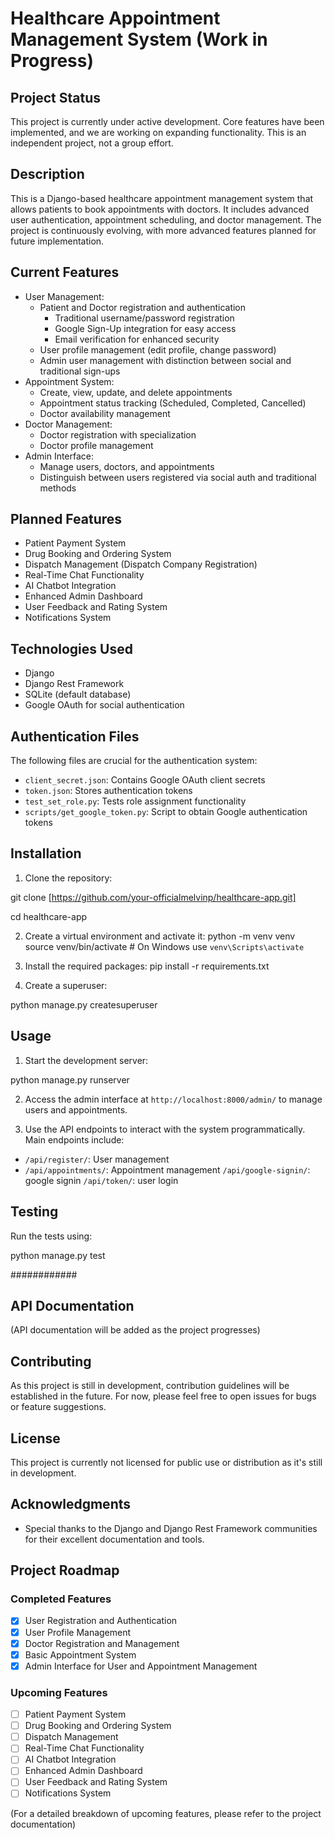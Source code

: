 # Healthcare Appointment Management System (Work in Progress)

## Project Status
This project is currently under active development. Core features have been implemented, and we are working on expanding functionality. This is an independent project, not a group effort.

## Description
This is a Django-based healthcare appointment management system that allows patients to book appointments with doctors. It includes advanced user authentication, appointment scheduling, and doctor management. The project is continuously evolving, with more advanced features planned for future implementation.

## Current Features
- User Management:
  - Patient and Doctor registration and authentication
    - Traditional username/password registration
    - Google Sign-Up integration for easy access
    - Email verification for enhanced security
  - User profile management (edit profile, change password)
  - Admin user management with distinction between social and traditional sign-ups
- Appointment System:
  - Create, view, update, and delete appointments
  - Appointment status tracking (Scheduled, Completed, Cancelled)
  - Doctor availability management
- Doctor Management:
  - Doctor registration with specialization
  - Doctor profile management
- Admin Interface:
  - Manage users, doctors, and appointments
  - Distinguish between users registered via social auth and traditional methods

## Planned Features
- Patient Payment System
- Drug Booking and Ordering System
- Dispatch Management (Dispatch Company Registration)
- Real-Time Chat Functionality
- AI Chatbot Integration
- Enhanced Admin Dashboard
- User Feedback and Rating System
- Notifications System

## Technologies Used
- Django
- Django Rest Framework
- SQLite (default database)
- Google OAuth for social authentication

## Authentication Files
The following files are crucial for the authentication system:
- `client_secret.json`: Contains Google OAuth client secrets
- `token.json`: Stores authentication tokens
- `test_set_role.py`: Tests role assignment functionality
- `scripts/get_google_token.py`: Script to obtain Google authentication tokens

## Installation

1. Clone the repository:

git clone [https://github.com/your-officialmelvinp/healthcare-app.git]

cd healthcare-app


2. Create a virtual environment and activate it:
python -m venv venv
source venv/bin/activate  # On Windows use `venv\Scripts\activate`


3. Install the required packages:
pip install -r requirements.txt

5. Create a superuser:

python manage.py createsuperuser


## Usage

1. Start the development server:

python manage.py runserver


2. Access the admin interface at `http://localhost:8000/admin/` to manage users and appointments.

3. Use the API endpoints to interact with the system programmatically. Main endpoints include:
- `/api/register/`: User management
- `/api/appointments/`: Appointment management
 `/api/google-signin/`: google signin
 `/api/token/`: user login


## Testing

Run the tests using:

python manage.py test

############




## API Documentation

(API documentation will be added as the project progresses)

## Contributing

As this project is still in development, contribution guidelines will be established in the future. For now, please feel free to open issues for bugs or feature suggestions.

## License

This project is currently not licensed for public use or distribution as it's still in development.

## Acknowledgments

- Special thanks to the Django and Django Rest Framework communities for their excellent documentation and tools.

## Project Roadmap

### Completed Features
- [x] User Registration and Authentication
- [x] User Profile Management
- [x] Doctor Registration and Management
- [x] Basic Appointment System
- [x] Admin Interface for User and Appointment Management

### Upcoming Features
- [ ] Patient Payment System
- [ ] Drug Booking and Ordering System
- [ ] Dispatch Management
- [ ] Real-Time Chat Functionality
- [ ] AI Chatbot Integration
- [ ] Enhanced Admin Dashboard
- [ ] User Feedback and Rating System
- [ ] Notifications System

(For a detailed breakdown of upcoming features, please refer to the project documentation)
